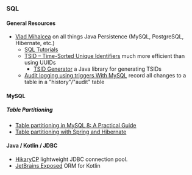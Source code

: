 ### SQL

#### General Resources

* [Vlad Mihalcea](https://vladmihalcea.com/) on all things Java Persistence (MySQL, PostgreSQL, Hibernate, etc.)
  * [SQL Tutorials](https://vladmihalcea.com/tutorials/sql/)
  * [TSID – Time-Sorted Unique Identifiers](https://vladmihalcea.com/uuid-database-primary-key/) much more efficient than using UUIDs
    * [TSID Generator](https://github.com/vladmihalcea/hypersistence-tsid) a Java library for generating TSIDs
  * [Audit logging using triggers With MySQL](https://vladmihalcea.com/mysql-audit-logging-triggers/) record all changes to a table in a "history"/"audit" table

#### MySQL

##### Table Partitioning

* [Table partitioning in MySQL 8: A Practical Guide](https://www.slingacademy.com/article/table-partitioning-in-mysql-8-a-practical-guide/)
* [Table partitioning with Spring and Hibernate](https://vladmihalcea.com/table-partitioning-spring-hibernate/)

#### Java / Kotlin / JDBC

* [HikaryCP](https://github.com/brettwooldridge/HikariCP) lightweight JDBC connection pool.
* [JetBrains Exposed](https://github.com/JetBrains/Exposed) ORM for Kotlin
